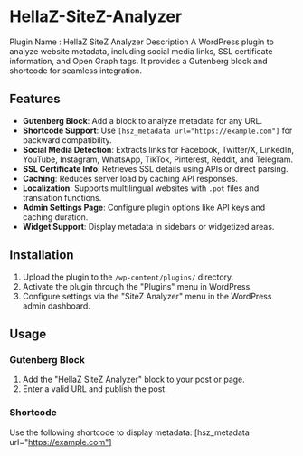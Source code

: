 # HellaZ-SiteZ-Analyzer

Plugin Name : HellaZ SiteZ Analyzer
Description
A WordPress plugin to analyze website metadata, including social media links, SSL certificate information, and Open Graph tags. It provides a Gutenberg block and shortcode for seamless integration.

## Features

- **Gutenberg Block**: Add a block to analyze metadata for any URL.
- **Shortcode Support**: Use `[hsz_metadata url="https://example.com"]` for backward compatibility.
- **Social Media Detection**: Extracts links for Facebook, Twitter/X, LinkedIn, YouTube, Instagram, WhatsApp, TikTok, Pinterest, Reddit, and Telegram.
- **SSL Certificate Info**: Retrieves SSL details using APIs or direct parsing.
- **Caching**: Reduces server load by caching API responses.
- **Localization**: Supports multilingual websites with `.pot` files and translation functions.
- **Admin Settings Page**: Configure plugin options like API keys and caching duration.
- **Widget Support**: Display metadata in sidebars or widgetized areas.

## Installation

1. Upload the plugin to the `/wp-content/plugins/` directory.
2. Activate the plugin through the "Plugins" menu in WordPress.
3. Configure settings via the "SiteZ Analyzer" menu in the WordPress admin dashboard.

## Usage

### Gutenberg Block
1. Add the "HellaZ SiteZ Analyzer" block to your post or page.
2. Enter a valid URL and publish the post.

### Shortcode
Use the following shortcode to display metadata:
[hsz_metadata url="https://example.com"]

